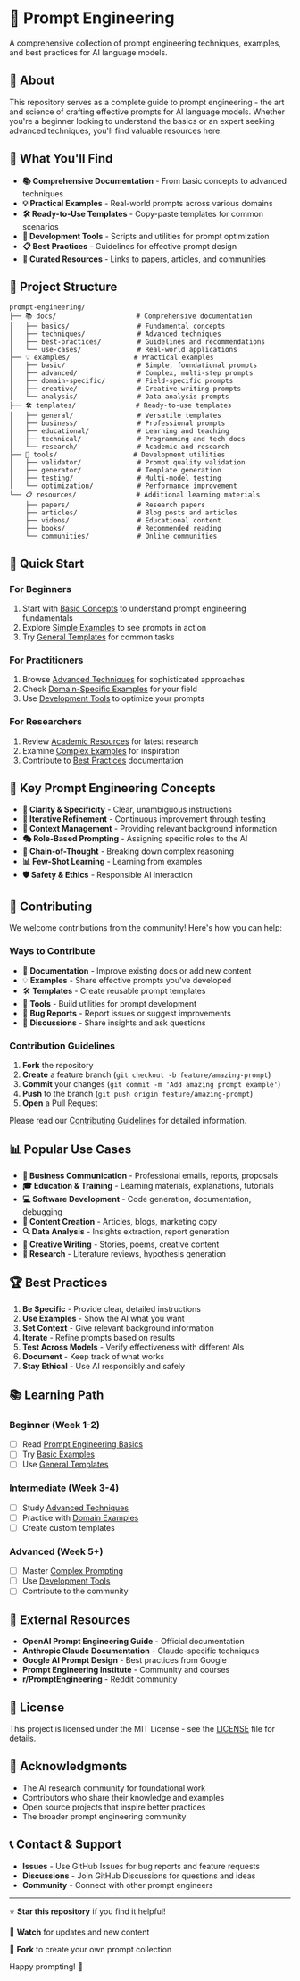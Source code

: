# 🚀 Prompt Engineering

A comprehensive collection of prompt engineering techniques, examples, and best practices for AI language models.

## 📖 About

This repository serves as a complete guide to prompt engineering - the art and science of crafting effective prompts for AI language models. Whether you're a beginner looking to understand the basics or an expert seeking advanced techniques, you'll find valuable resources here.

## 🎯 What You'll Find

- **📚 Comprehensive Documentation** - From basic concepts to advanced techniques
- **💡 Practical Examples** - Real-world prompts across various domains
- **🛠️ Ready-to-Use Templates** - Copy-paste templates for common scenarios
- **🔧 Development Tools** - Scripts and utilities for prompt optimization
- **📋 Best Practices** - Guidelines for effective prompt design
- **🔗 Curated Resources** - Links to papers, articles, and communities

## 📁 Project Structure

```
prompt-engineering/
├── 📚 docs/                    # Comprehensive documentation
│   ├── basics/                 # Fundamental concepts
│   ├── techniques/             # Advanced techniques
│   ├── best-practices/         # Guidelines and recommendations
│   └── use-cases/              # Real-world applications
├── 💡 examples/                # Practical examples
│   ├── basic/                  # Simple, foundational prompts
│   ├── advanced/               # Complex, multi-step prompts
│   ├── domain-specific/        # Field-specific prompts
│   ├── creative/               # Creative writing prompts
│   └── analysis/               # Data analysis prompts
├── 🛠️ templates/               # Ready-to-use templates
│   ├── general/                # Versatile templates
│   ├── business/               # Professional prompts
│   ├── educational/            # Learning and teaching
│   ├── technical/              # Programming and tech docs
│   └── research/               # Academic and research
├── 🔧 tools/                   # Development utilities
│   ├── validator/              # Prompt quality validation
│   ├── generator/              # Template generation
│   ├── testing/                # Multi-model testing
│   └── optimization/           # Performance improvement
└── 📋 resources/               # Additional learning materials
    ├── papers/                 # Research papers
    ├── articles/               # Blog posts and articles
    ├── videos/                 # Educational content
    ├── books/                  # Recommended reading
    └── communities/            # Online communities
```

## 🚀 Quick Start

### For Beginners
1. Start with [Basic Concepts](./docs/basics/) to understand prompt engineering fundamentals
2. Explore [Simple Examples](./examples/basic/) to see prompts in action
3. Try [General Templates](./templates/general/) for common tasks

### For Practitioners
1. Browse [Advanced Techniques](./docs/techniques/) for sophisticated approaches
2. Check [Domain-Specific Examples](./examples/domain-specific/) for your field
3. Use [Development Tools](./tools/) to optimize your prompts

### For Researchers
1. Review [Academic Resources](./resources/papers/) for latest research
2. Examine [Complex Examples](./examples/advanced/) for inspiration
3. Contribute to [Best Practices](./docs/best-practices/) documentation

## 🎨 Key Prompt Engineering Concepts

- **🎯 Clarity & Specificity** - Clear, unambiguous instructions
- **🔄 Iterative Refinement** - Continuous improvement through testing
- **📝 Context Management** - Providing relevant background information
- **🎭 Role-Based Prompting** - Assigning specific roles to the AI
- **🔗 Chain-of-Thought** - Breaking down complex reasoning
- **📊 Few-Shot Learning** - Learning from examples
- **🛡️ Safety & Ethics** - Responsible AI interaction

## 🤝 Contributing

We welcome contributions from the community! Here's how you can help:

### Ways to Contribute
- 📝 **Documentation** - Improve existing docs or add new content
- 💡 **Examples** - Share effective prompts you've developed
- 🛠️ **Templates** - Create reusable prompt templates
- 🔧 **Tools** - Build utilities for prompt development
- 🐛 **Bug Reports** - Report issues or suggest improvements
- 💬 **Discussions** - Share insights and ask questions

### Contribution Guidelines
1. **Fork** the repository
2. **Create** a feature branch (`git checkout -b feature/amazing-prompt`)
3. **Commit** your changes (`git commit -m 'Add amazing prompt example'`)
4. **Push** to the branch (`git push origin feature/amazing-prompt`)
5. **Open** a Pull Request

Please read our [Contributing Guidelines](CONTRIBUTING.md) for detailed information.

## 📊 Popular Use Cases

- **💼 Business Communication** - Professional emails, reports, proposals
- **🎓 Education & Training** - Learning materials, explanations, tutorials
- **💻 Software Development** - Code generation, documentation, debugging
- **📝 Content Creation** - Articles, blogs, marketing copy
- **🔍 Data Analysis** - Insights extraction, report generation
- **🎨 Creative Writing** - Stories, poems, creative content
- **🔬 Research** - Literature reviews, hypothesis generation

## 🏆 Best Practices

1. **Be Specific** - Provide clear, detailed instructions
2. **Use Examples** - Show the AI what you want
3. **Set Context** - Give relevant background information
4. **Iterate** - Refine prompts based on results
5. **Test Across Models** - Verify effectiveness with different AIs
6. **Document** - Keep track of what works
7. **Stay Ethical** - Use AI responsibly and safely

## 📚 Learning Path

### Beginner (Week 1-2)
- [ ] Read [Prompt Engineering Basics](./docs/basics/)
- [ ] Try [Basic Examples](./examples/basic/)
- [ ] Use [General Templates](./templates/general/)

### Intermediate (Week 3-4)
- [ ] Study [Advanced Techniques](./docs/techniques/)
- [ ] Practice with [Domain Examples](./examples/domain-specific/)
- [ ] Create custom templates

### Advanced (Week 5+)
- [ ] Master [Complex Prompting](./examples/advanced/)
- [ ] Use [Development Tools](./tools/)
- [ ] Contribute to the community

## 🔗 External Resources

- **OpenAI Prompt Engineering Guide** - Official documentation
- **Anthropic Claude Documentation** - Claude-specific techniques
- **Google AI Prompt Design** - Best practices from Google
- **Prompt Engineering Institute** - Community and courses
- **r/PromptEngineering** - Reddit community

## 📄 License

This project is licensed under the MIT License - see the [LICENSE](LICENSE) file for details.

## 🙏 Acknowledgments

- The AI research community for foundational work
- Contributors who share their knowledge and examples
- Open source projects that inspire better practices
- The broader prompt engineering community

## 📞 Contact & Support

- **Issues** - Use GitHub Issues for bug reports and feature requests
- **Discussions** - Join GitHub Discussions for questions and ideas
- **Community** - Connect with other prompt engineers

---

⭐ **Star this repository** if you find it helpful!

🔄 **Watch** for updates and new content

🍴 **Fork** to create your own prompt collection

Happy prompting! 🎉